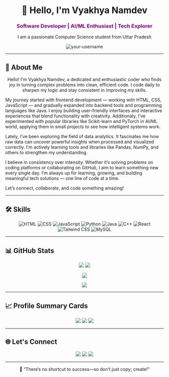 <h1 align="center">👋 Hello, I'm Vyakhya Namdev</h1>
<h3 align="center" style="color: purple;">Software Developer | AI/ML Enthusiast | Tech Explorer</h3>

<p align="center">I am a passionate Computer Science student from Uttar Pradesh</p>

<p align="center">
  <img src="https://komarev.com/ghpvc/?username=your-username&label=Profile%20views&color=0e75b6&style=flat" alt="your-username" />
</p>

---

## 🚀 About Me

<p align="center">Hello! I'm Vyakhya Namdev, a dedicated and enthusiastic coder who finds joy in turning complex problems into clean, efficient code. I code daily to sharpen my logic and stay consistent in improving my skills.

My journey started with frontend development — working with HTML, CSS, JavaScript — and gradually expanded into backend tools and programming languages like Java. I enjoy building user-friendly interfaces and interactive experiences that blend functionality with creativity. Additionaly, I’ve experimented with popular libraries like Scikit-learn and PyTorch in AI/ML world, applying them in small projects to see how intelligent systems work.

Lately, I’ve been exploring the field of data analytics. It fascinates me how raw data can uncover powerful insights when processed and visualized correctly. I'm actively learning tools and libraries like Pandas, NumPy, and others to strengthen my understanding.

I believe in consistency over intensity. Whether it’s solving problems on coding platforms or collaborating on GitHub, I aim to learn something new every single day. I’m always up for learning, growing, and building meaningful tech solutions — one line of code at a time.

Let’s connect, collaborate, and code something amazing!</p>

---

## 🛠️ Skills

<p align="center">
  <img src="https://img.icons8.com/color/48/html-5--v1.png" alt="HTML" />
  <img src="https://img.icons8.com/color/48/css3.png" alt="CSS" />
  <img src="https://img.icons8.com/color/48/javascript.png" alt="JavaScript" />
  <img src="https://img.icons8.com/fluency/48/python.png" alt="Python" />
  <img src="https://img.icons8.com/color/48/java-coffee-cup-logo--v1.png" alt="Java" />
  <img src="https://img.icons8.com/color/48/c-plus-plus-logo.png" alt="C++" />
  <img src="https://img.icons8.com/color/48/react-native.png" alt="React" />
  <img src="https://img.icons8.com/color/48/tailwindcss.png" alt="Tailwind CSS" />
  <img src="https://img.icons8.com/color/48/mysql-logo.png" alt="MySQL" />
</p>

---

## 📊 GitHub Stats

<p align="center">
  <img src="https://github-readme-stats.vercel.app/api?username=Vyakhya-Namdev&show_icons=true&theme=dark" />
  <img src="https://github-readme-stats.vercel.app/api/top-langs/?username=Vyakhya-Namdev&layout=compact&theme=dark" />
</p>

<p align="center">
  <img src="https://github-readme-streak-stats.herokuapp.com?user=Vyakhya-Namdev&theme=dark" />
</p>

<p align="center">
  <img src="https://github-readme-activity-graph.vercel.app/graph?username=Vyakhya-Namdev&theme=github-compact" />
</p>

---

## 📈 Profile Summary Cards

<p align="center">
  <img src="https://github-profile-summary-cards.vercel.app/api/cards/profile-details?username=Vyakhya-Namdev&theme=tokyonight" />
  <img src="https://github-profile-summary-cards.vercel.app/api/cards/repos-per-language?username=Vyakhya-Namdev&theme=tokyonight" />
  <img src="https://github-profile-summary-cards.vercel.app/api/cards/most-commit-language?username=Vyakhya-Namdev&theme=tokyonight" />
</p>

---

## 🌐 Let's Connect

<p align="center">
  <a href="https://github.com/Vyakhya-Namdev"><img src="https://img.shields.io/badge/GitHub-000000?style=for-the-badge&logo=github&logoColor=white"/></a>
  <a href="https://linkedin.com/in/vyakhyanamdev"><img src="https://img.shields.io/badge/LinkedIn-0077B5?style=for-the-badge&logo=linkedin&logoColor=white"/></a>
  <a href="mailto:namdevyakhya2005@gmail.com"><img src="https://img.shields.io/badge/Email-D14836?style=for-the-badge&logo=gmail&logoColor=white"/></a>
</p>

---

<p align="center">
  🚀 “There’s no shortcut to success—so don’t just copy; create!”
</p>
